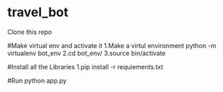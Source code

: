 # travel_bot
Clone this repo

#Make virtual env and activate it 
1.Make a virtul environment python -m virtualenv bot_env
2.cd bot_env/
3.source bin/activate

#Install all the Libraries
1.pip install -r requiements.txt

#Run python app.py




